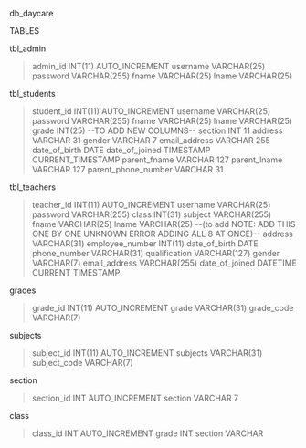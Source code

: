 db_daycare

TABLES

tbl_admin
>admin_id INT(11) AUTO_INCREMENT
>username VARCHAR(25)
>password VARCHAR(255)
>fname VARCHAR(25)
>lname VARCHAR(25)

tbl_students 
>student_id INT(11) AUTO_INCREMENT
>username VARCHAR(25)
>password VARCHAR(255)
>fname  VARCHAR(25)
>lname VARCHAR(25)
>grade INT(25)
--TO ADD NEW COLUMNS-- 
section INT 11 
address VARCHAR 31
gender VARCHAR 7 
email_address VARCHAR 255 
date_of_birth DATE 
date_of_joined TIMESTAMP CURRENT_TIMESTAMP
parent_fname VARCHAR 127 
parent_lname VARCHAR 127
parent_phone_number VARCHAR 31 

tbl_teachers
>teacher_id INT(11) AUTO_INCREMENT
>username VARCHAR(25)
>password VARCHAR(255)
>class INT(31)
>subject VARCHAR(255)
>fname VARCHAR(25)
>lname VARCHAR(25)
--(to add NOTE: ADD THIS ONE BY ONE UNKNOWN ERROR ADDING ALL 8 AT ONCE)-- 
>address VARCHAR(31)
>employee_number INT(11)
>date_of_birth DATE 
>phone_number VARCHAR(31)
>qualification VARCHAR(127)
>gender VARCHAR(7)
>email_address VARCHAR(255)
>date_of_joined DATETIME CURRENT_TIMESTAMP


grades
>grade_id INT(11) AUTO_INCREMENT
>grade VARCHAR(31)
>grade_code VARCHAR(7)

subjects
>subject_id INT(11) AUTO_INCREMENT
>subjects VARCHAR(31)
>subject_code VARCHAR(7)

section
>section_id INT AUTO_INCREMENT
>section VARCHAR 7

class
>class_id INT AUTO_INCREMENT
>grade INT
>section VARCHAR
